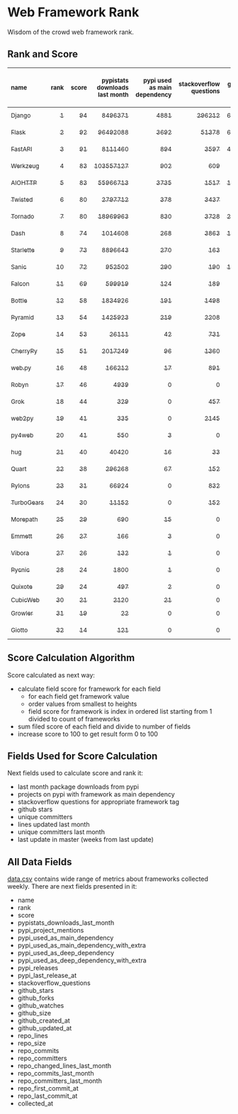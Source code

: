 # Web Framework Rank
Wisdom of the crowd web framework rank.

## Rank and Score
<sub>name</sub> | <sub>rank</sub> | <sub>score</sub> | <sub>pypistats downloads last month</sub> | <sub>pypi used as main dependency</sub> | <sub>stackoverflow questions</sub> | <sub>github stars</sub> | <sub>repo unique committers</sub> | <sub>repo changed lines last month</sub> | <sub>repo unique committers last month</sub> | <sub>repo last commit</sub>
:--- | ---: | ---: | ---: | ---: | ---: | ---: | ---: | ---: | ---: | ---:
[<sub>Django</sub>](https://github.com/django/django "first commit: 2005-07-13") | [<sub>1</sub>](# "  +0 last week") | [<sub>94</sub>](# "  -3 last week") | [<sub>8496371</sub>](# "  #6 in pypistats downloads last month +0.22% last week") | [<sub>4881</sub>](# "  #1 in pypi used as main dependency +0.29% last week") | [<sub>296212</sub>](# "  #1 in stackoverflow questions +0.12% last week") | [<sub>66026</sub>](# "  #1 in github stars +0.19% last week") | [<sub>2744</sub>](# "  #1 in repo unique committers +0.11% last week") | [<sub>3525</sub>](# "▼ #4 in repo changed lines last month -64.54% last week") | [<sub>33</sub>](# "  #2 in repo unique committers last month +0.0% last week") | [<sub>2022-09-02</sub>](# "▼ #3 in repo last commit 1 week ago")
[<sub>Flask</sub>](https://github.com/pallets/flask "first commit: 2010-04-06; uses: Werkzeug") | [<sub>2</sub>](# "  +0 last week") | [<sub>92</sub>](# "  -3 last week") | [<sub>96492088</sub>](# "  #2 in pypistats downloads last month +4.4% last week") | [<sub>3692</sub>](# "  #3 in pypi used as main dependency +0.38% last week") | [<sub>51378</sub>](# "  #2 in stackoverflow questions +0.19% last week") | [<sub>60428</sub>](# "  #2 in github stars +0.11% last week") | [<sub>808</sub>](# "  #2 in repo unique committers +0.12% last week") | [<sub>1605</sub>](# "▼ #8 in repo changed lines last month -61.35% last week") | [<sub>9</sub>](# "  #3 in repo unique committers last month +0.0% last week") | [<sub>2022-09-02</sub>](# "▼ #3 in repo last commit 1 week ago")
[<sub>FastAPI</sub>](https://github.com/tiangolo/fastapi "first commit: 2018-12-05; uses: Starlette") | [<sub>3</sub>](# "  +0 last week") | [<sub>91</sub>](# "  +3 last week") | [<sub>8111460</sub>](# "  #7 in pypistats downloads last month +0.97% last week") | [<sub>894</sub>](# "  #5 in pypi used as main dependency +0.79% last week") | [<sub>3597</sub>](# "  #5 in stackoverflow questions +1.32% last week") | [<sub>48905</sub>](# "  #3 in github stars +0.44% last week") | [<sub>386</sub>](# "  #6 in repo unique committers +1.31% last week") | [<sub>3616</sub>](# "▲ #3 in repo changed lines last month +7.94% last week") | [<sub>61</sub>](# "  #1 in repo unique committers last month +8.93% last week") | [<sub>2022-09-03</sub>](# "▲ #1 in repo last commit 1 week ago")
[<sub>Werkzeug</sub>](https://github.com/pallets/werkzeug "first commit: 2007-05-04; used by: Flask and Quart") | [<sub>4</sub>](# "▲ +3 last week") | [<sub>83</sub>](# "▲ +4 last week") | [<sub>103557127</sub>](# "  #1 in pypistats downloads last month +4.21% last week") | [<sub>902</sub>](# "  #4 in pypi used as main dependency +0.56% last week") | [<sub>609</sub>](# "  #15 in stackoverflow questions +0.0% last week") | [<sub>6168</sub>](# "  #12 in github stars +0.15% last week") | [<sub>468</sub>](# "  #4 in repo unique committers +0.0% last week") | [<sub>4789</sub>](# "▲ #2 in repo changed lines last month -1.28% last week") | [<sub>5</sub>](# "▼ #7 in repo unique committers last month +0.0% last week") | [<sub>2022-09-01</sub>](# "▲ #3 in repo last commit 1 week ago")
[<sub>AIOHTTP</sub>](https://github.com/aio-libs/aiohttp "first commit: 2013-10-01") | [<sub>5</sub>](# "▼ -1 last week") | [<sub>83</sub>](# "▼ -1 last week") | [<sub>55966713</sub>](# "  #3 in pypistats downloads last month +4.14% last week") | [<sub>3735</sub>](# "  #2 in pypi used as main dependency +0.65% last week") | [<sub>1517</sub>](# "  #9 in stackoverflow questions +0.86% last week") | [<sub>12778</sub>](# "  #7 in github stars +0.15% last week") | [<sub>669</sub>](# "  #3 in repo unique committers +0.15% last week") | [<sub>210</sub>](# "▼ #13 in repo changed lines last month -27.59% last week") | [<sub>4</sub>](# "▼ #8 in repo unique committers last month -20.0% last week") | [<sub>2022-08-29</sub>](# "  #3 in repo last commit 1 week ago")
[<sub>Twisted</sub>](https://github.com/twisted/twisted "first commit: 2001-07-09") | [<sub>6</sub>](# "  +0 last week") | [<sub>80</sub>](# "  +0 last week") | [<sub>2797712</sub>](# "  #8 in pypistats downloads last month +0.68% last week") | [<sub>378</sub>](# "  #7 in pypi used as main dependency +0.0% last week") | [<sub>3437</sub>](# "  #6 in stackoverflow questions -0.06% last week") | [<sub>4728</sub>](# "  #15 in github stars +0.23% last week") | [<sub>286</sub>](# "  #9 in repo unique committers +0.0% last week") | [<sub>7416</sub>](# "▲ #1 in repo changed lines last month -17.22% last week") | [<sub>6</sub>](# "  #4 in repo unique committers last month -14.29% last week") | [<sub>2022-09-01</sub>](# "  #3 in repo last commit 1 week ago")
[<sub>Tornado</sub>](https://github.com/tornadoweb/tornado "first commit: 2009-09-09") | [<sub>7</sub>](# "▼ -2 last week") | [<sub>80</sub>](# "▼ -4 last week") | [<sub>18969963</sub>](# "  #4 in pypistats downloads last month +2.26% last week") | [<sub>830</sub>](# "  #6 in pypi used as main dependency +0.24% last week") | [<sub>3728</sub>](# "  #4 in stackoverflow questions +0.0% last week") | [<sub>20721</sub>](# "  #4 in github stars +0.06% last week") | [<sub>443</sub>](# "  #5 in repo unique committers +0.0% last week") | [<sub>189</sub>](# "▼ #14 in repo changed lines last month -2.07% last week") | [<sub>4</sub>](# "▼ #8 in repo unique committers last month -20.0% last week") | [<sub>2022-08-26</sub>](# "▼ #12 in repo last commit 2 weeks ago")
[<sub>Dash</sub>](https://github.com/plotly/dash "first commit: 2015-04-10") | [<sub>8</sub>](# "  +0 last week") | [<sub>74</sub>](# "  -5 last week") | [<sub>1014608</sub>](# "  #12 in pypistats downloads last month +2.65% last week") | [<sub>268</sub>](# "  #10 in pypi used as main dependency +1.13% last week") | [<sub>3863</sub>](# "  #3 in stackoverflow questions +0.05% last week") | [<sub>17243</sub>](# "  #5 in github stars +0.25% last week") | [<sub>146</sub>](# "  #15 in repo unique committers +0.0% last week") | [<sub>1670</sub>](# "▼ #6 in repo changed lines last month -93.01% last week") | [<sub>3</sub>](# "▼ #10 in repo unique committers last month -25.0% last week") | [<sub>2022-08-26</sub>](# "▼ #12 in repo last commit 2 weeks ago")
[<sub>Starlette</sub>](https://github.com/encode/starlette "first commit: 2018-06-25; used by: FastAPI") | [<sub>9</sub>](# "  +0 last week") | [<sub>73</sub>](# "  -1 last week") | [<sub>8896643</sub>](# "  #5 in pypistats downloads last month -0.33% last week") | [<sub>270</sub>](# "  #9 in pypi used as main dependency +0.75% last week") | [<sub>163</sub>](# "  #19 in stackoverflow questions +1.24% last week") | [<sub>7339</sub>](# "  #10 in github stars +0.36% last week") | [<sub>219</sub>](# "  #12 in repo unique committers +0.0% last week") | [<sub>624</sub>](# "▼ #10 in repo changed lines last month +5.23% last week") | [<sub>6</sub>](# "▲ #4 in repo unique committers last month +0.0% last week") | [<sub>2022-09-02</sub>](# "  #3 in repo last commit 1 week ago")
[<sub>Sanic</sub>](https://github.com/sanic-org/sanic "first commit: 2016-05-26") | [<sub>10</sub>](# "  +0 last week") | [<sub>72</sub>](# "  +2 last week") | [<sub>952502</sub>](# "  #13 in pypistats downloads last month -0.54% last week") | [<sub>290</sub>](# "  #8 in pypi used as main dependency +0.0% last week") | [<sub>190</sub>](# "  #17 in stackoverflow questions +0.0% last week") | [<sub>16431</sub>](# "  #6 in github stars +0.19% last week") | [<sub>355</sub>](# "  #8 in repo unique committers +0.0% last week") | [<sub>432</sub>](# "▼ #11 in repo changed lines last month -23.27% last week") | [<sub>3</sub>](# "▼ #10 in repo unique committers last month -25.0% last week") | [<sub>2022-08-29</sub>](# "▲ #3 in repo last commit 1 week ago")
[<sub>Falcon</sub>](https://github.com/falconry/falcon "first commit: 2012-12-06; used by: hug") | [<sub>11</sub>](# "  +0 last week") | [<sub>69</sub>](# "  +1 last week") | [<sub>599919</sub>](# "  #14 in pypistats downloads last month -1.31% last week") | [<sub>124</sub>](# "  #13 in pypi used as main dependency +0.0% last week") | [<sub>189</sub>](# "  #18 in stackoverflow questions +0.0% last week") | [<sub>8865</sub>](# "  #8 in github stars +0.08% last week") | [<sub>199</sub>](# "  #13 in repo unique committers +0.51% last week") | [<sub>979</sub>](# "▼ #9 in repo changed lines last month +11.76% last week") | [<sub>6</sub>](# "▲ #4 in repo unique committers last month +50.0% last week") | [<sub>2022-08-31</sub>](# "  #3 in repo last commit 1 week ago")
[<sub>Bottle</sub>](https://github.com/bottlepy/bottle "first commit: 2009-06-30") | [<sub>12</sub>](# "  +0 last week") | [<sub>58</sub>](# "  -8 last week") | [<sub>1834926</sub>](# "▼ #10 in pypistats downloads last month +2.47% last week") | [<sub>191</sub>](# "  #12 in pypi used as main dependency +1.06% last week") | [<sub>1498</sub>](# "  #10 in stackoverflow questions +0.0% last week") | [<sub>7721</sub>](# "  #9 in github stars +0.04% last week") | [<sub>229</sub>](# "  #11 in repo unique committers +0.0% last week") | [<sub>0</sub>](# "▼ #16 in repo changed lines last month -100.0% last week") | [<sub>0</sub>](# "▼ #16 in repo unique committers last month -100.0% last week") | [<sub>2022-08-03</sub>](# "▼ #16 in repo last commit 5 weeks ago")
[<sub>Pyramid</sub>](https://github.com/Pylons/pyramid "first commit: 2008-07-04; used by: CubicWeb") | [<sub>13</sub>](# "▲ +2 last week") | [<sub>54</sub>](# "▲ +0 last week") | [<sub>1425923</sub>](# "  #11 in pypistats downloads last month -0.93% last week") | [<sub>219</sub>](# "  #11 in pypi used as main dependency +0.0% last week") | [<sub>2208</sub>](# "  #7 in stackoverflow questions +0.05% last week") | [<sub>3693</sub>](# "  #16 in github stars +0.08% last week") | [<sub>358</sub>](# "  #7 in repo unique committers +0.0% last week") | [<sub>0</sub>](# "▲ #16 in repo changed lines last month +100% last week") | [<sub>0</sub>](# "▲ #16 in repo unique committers last month +100% last week") | [<sub>2022-03-13</sub>](# "▼ #25 in repo last commit 25 weeks ago")
[<sub>Zope</sub>](https://github.com/zopefoundation/Zope "first commit: 1996-06-17") | [<sub>14</sub>](# "▼ -1 last week") | [<sub>53</sub>](# "▼ -3 last week") | [<sub>26111</sub>](# "  #19 in pypistats downloads last month +42.8% last week") | [<sub>42</sub>](# "  #16 in pypi used as main dependency +2.44% last week") | [<sub>731</sub>](# "  #14 in stackoverflow questions +0.0% last week") | [<sub>296</sub>](# "  #24 in github stars +0.0% last week") | [<sub>172</sub>](# "  #14 in repo unique committers +0.0% last week") | [<sub>89</sub>](# "▼ #15 in repo changed lines last month -41.45% last week") | [<sub>2</sub>](# "  #12 in repo unique committers last month -33.33% last week") | [<sub>2022-08-26</sub>](# "▼ #12 in repo last commit 2 weeks ago")
[<sub>CherryPy</sub>](https://github.com/cherrypy/cherrypy "first commit: 2004-11-20") | [<sub>15</sub>](# "▲ +1 last week") | [<sub>51</sub>](# "▲ +1 last week") | [<sub>2017249</sub>](# "▲ #9 in pypistats downloads last month +18.72% last week") | [<sub>96</sub>](# "  #14 in pypi used as main dependency +0.0% last week") | [<sub>1360</sub>](# "  #11 in stackoverflow questions +0.0% last week") | [<sub>1580</sub>](# "  #18 in github stars +0.32% last week") | [<sub>145</sub>](# "  #16 in repo unique committers +0.0% last week") | [<sub>0</sub>](# "▲ #16 in repo changed lines last month +100% last week") | [<sub>0</sub>](# "▲ #16 in repo unique committers last month +100% last week") | [<sub>2022-07-17</sub>](# "▼ #18 in repo last commit 7 weeks ago")
[<sub>web.py</sub>](https://github.com/webpy/webpy "first commit: 1970-01-01") | [<sub>16</sub>](# "▼ -2 last week") | [<sub>48</sub>](# "▼ -7 last week") | [<sub>166212</sub>](# "  #16 in pypistats downloads last month +1.64% last week") | [<sub>17</sub>](# "  #18 in pypi used as main dependency +0.0% last week") | [<sub>891</sub>](# "  #12 in stackoverflow questions +0.0% last week") | [<sub>5727</sub>](# "  #13 in github stars +0.1% last week") | [<sub>94</sub>](# "  #18 in repo unique committers +0.0% last week") | [<sub>0</sub>](# "  #16 in repo changed lines last month -100.0% last week") | [<sub>0</sub>](# "▼ #16 in repo unique committers last month -100.0% last week") | [<sub>2022-07-31</sub>](# "▼ #16 in repo last commit 5 weeks ago")
[<sub>Robyn</sub>](https://github.com/sansyrox/robyn "first commit: 2021-05-22") | [<sub>17</sub>](# "  +0 last week") | [<sub>46</sub>](# "  +3 last week") | [<sub>4939</sub>](# "  #21 in pypistats downloads last month +17.4% last week") | [<sub>0</sub>](# "  #26 in pypi used as main dependency +100% last week") | [<sub>0</sub>](# "  #23 in stackoverflow questions +100% last week") | [<sub>1485</sub>](# "  #19 in github stars +0.41% last week") | [<sub>21</sub>](# "  #27 in repo unique committers +0.0% last week") | [<sub>1664</sub>](# "▲ #7 in repo changed lines last month +184.44% last week") | [<sub>2</sub>](# "▲ #12 in repo unique committers last month +0.0% last week") | [<sub>2022-09-03</sub>](# "▲ #1 in repo last commit 1 week ago")
[<sub>Grok</sub>](https://github.com/zopefoundation/grok "first commit: 2006-10-14") | [<sub>18</sub>](# "▲ +8 last week") | [<sub>44</sub>](# "▲ +19 last week") | [<sub>329</sub>](# "  #28 in pypistats downloads last month +6.13% last week") | [<sub>0</sub>](# "  #26 in pypi used as main dependency +100% last week") | [<sub>457</sub>](# "  #16 in stackoverflow questions +0.44% last week") | [<sub>20</sub>](# "  #30 in github stars +0.0% last week") | [<sub>41</sub>](# "  #21 in repo unique committers +2.5% last week") | [<sub>1826</sub>](# "▲ #5 in repo changed lines last month +100% last week") | [<sub>1</sub>](# "▲ #15 in repo unique committers last month +100% last week") | [<sub>2022-09-01</sub>](# "▲ #3 in repo last commit 1 week ago")
[<sub>web2py</sub>](https://github.com/web2py/web2py "first commit: 2011-11-23") | [<sub>19</sub>](# "  +0 last week") | [<sub>41</sub>](# "  +0 last week") | [<sub>335</sub>](# "  #27 in pypistats downloads last month +1.82% last week") | [<sub>0</sub>](# "  #26 in pypi used as main dependency +100% last week") | [<sub>2145</sub>](# "  #8 in stackoverflow questions -0.14% last week") | [<sub>2008</sub>](# "  #17 in github stars +0.05% last week") | [<sub>271</sub>](# "  #10 in repo unique committers +0.0% last week") | [<sub>0</sub>](# "▲ #16 in repo changed lines last month +100% last week") | [<sub>0</sub>](# "▲ #16 in repo unique committers last month +100% last week") | [<sub>2022-06-04</sub>](# "▼ #21 in repo last commit 14 weeks ago")
[<sub>py4web</sub>](https://github.com/web2py/py4web "first commit: 2019-03-25") | [<sub>20</sub>](# "▼ -2 last week") | [<sub>41</sub>](# "▼ -1 last week") | [<sub>550</sub>](# "▼ #25 in pypistats downloads last month -7.09% last week") | [<sub>3</sub>](# "  #21 in pypi used as main dependency +0.0% last week") | [<sub>0</sub>](# "  #23 in stackoverflow questions +100% last week") | [<sub>183</sub>](# "  #26 in github stars +0.0% last week") | [<sub>62</sub>](# "  #20 in repo unique committers +0.0% last week") | [<sub>429</sub>](# "▼ #12 in repo changed lines last month +0.0% last week") | [<sub>2</sub>](# "▲ #12 in repo unique committers last month +0.0% last week") | [<sub>2022-08-15</sub>](# "▼ #15 in repo last commit 3 weeks ago")
[<sub>hug</sub>](https://github.com/hugapi/hug "first commit: 2015-07-17; uses: Falcon") | [<sub>21</sub>](# "▼ -1 last week") | [<sub>40</sub>](# "▼ +1 last week") | [<sub>40420</sub>](# "  #18 in pypistats downloads last month +0.22% last week") | [<sub>16</sub>](# "  #19 in pypi used as main dependency +0.0% last week") | [<sub>33</sub>](# "  #22 in stackoverflow questions +3.12% last week") | [<sub>6648</sub>](# "  #11 in github stars +0.03% last week") | [<sub>123</sub>](# "  #17 in repo unique committers +0.0% last week") | [<sub>0</sub>](# "▲ #16 in repo changed lines last month +100% last week") | [<sub>0</sub>](# "▲ #16 in repo unique committers last month +100% last week") | [<sub>2020-08-10</sub>](# "  #27 in repo last commit 108 weeks ago")
[<sub>Quart</sub>](https://gitlab.com/pgjones/quart "first commit: 2017-05-14; uses: Werkzeug") | [<sub>22</sub>](# "▼ -1 last week") | [<sub>38</sub>](# "▼ +0 last week") | [<sub>296268</sub>](# "  #15 in pypistats downloads last month +4.77% last week") | [<sub>67</sub>](# "  #15 in pypi used as main dependency +1.52% last week") | [<sub>152</sub>](# "  #20 in stackoverflow questions +0.66% last week") | [<sub>1</sub>](# "  #31 in github stars +0.0% last week") | [<sub>69</sub>](# "  #19 in repo unique committers +0.0% last week") | [<sub>0</sub>](# "▲ #16 in repo changed lines last month +100% last week") | [<sub>0</sub>](# "▲ #16 in repo unique committers last month +100% last week") | [<sub>2022-07-04</sub>](# "▼ #19 in repo last commit 9 weeks ago")
[<sub>Pylons</sub>](https://github.com/Pylons/pylons "first commit: 2006-02-18") | [<sub>23</sub>](# "▼ -1 last week") | [<sub>31</sub>](# "▼ +0 last week") | [<sub>66924</sub>](# "  #17 in pypistats downloads last month +4.17% last week") | [<sub>0</sub>](# "  #26 in pypi used as main dependency +100% last week") | [<sub>832</sub>](# "  #13 in stackoverflow questions +0.0% last week") | [<sub>219</sub>](# "  #25 in github stars +0.0% last week") | [<sub>36</sub>](# "  #22 in repo unique committers +0.0% last week") | [<sub>0</sub>](# "▲ #16 in repo changed lines last month +100% last week") | [<sub>0</sub>](# "▲ #16 in repo unique committers last month +100% last week") | [<sub>2018-01-12</sub>](# "  #30 in repo last commit 243 weeks ago")
[<sub>TurboGears</sub>](https://github.com/TurboGears/tg2 "first commit: 2007-06-27") | [<sub>24</sub>](# "▼ -1 last week") | [<sub>30</sub>](# "▼ +0 last week") | [<sub>11152</sub>](# "  #20 in pypistats downloads last month +9.93% last week") | [<sub>0</sub>](# "  #26 in pypi used as main dependency +100% last week") | [<sub>152</sub>](# "  #20 in stackoverflow questions +0.66% last week") | [<sub>776</sub>](# "  #20 in github stars -0.13% last week") | [<sub>35</sub>](# "  #23 in repo unique committers +0.0% last week") | [<sub>0</sub>](# "▲ #16 in repo changed lines last month +100% last week") | [<sub>0</sub>](# "▲ #16 in repo unique committers last month +100% last week") | [<sub>2021-05-26</sub>](# "▼ #26 in repo last commit 67 weeks ago")
[<sub>Morepath</sub>](https://github.com/morepath/morepath "first commit: 2013-07-17") | [<sub>25</sub>](# "▼ -1 last week") | [<sub>29</sub>](# "▼ +0 last week") | [<sub>690</sub>](# "▲ #24 in pypistats downloads last month +47.44% last week") | [<sub>15</sub>](# "  #20 in pypi used as main dependency +0.0% last week") | [<sub>0</sub>](# "  #23 in stackoverflow questions +100% last week") | [<sub>395</sub>](# "  #23 in github stars +0.0% last week") | [<sub>28</sub>](# "  #24 in repo unique committers +0.0% last week") | [<sub>0</sub>](# "▲ #16 in repo changed lines last month +100% last week") | [<sub>0</sub>](# "▲ #16 in repo unique committers last month +100% last week") | [<sub>2022-05-29</sub>](# "▼ #22 in repo last commit 14 weeks ago")
[<sub>Emmett</sub>](https://github.com/emmett-framework/emmett "first commit: 2014-10-22") | [<sub>26</sub>](# "▼ -1 last week") | [<sub>27</sub>](# "▼ +0 last week") | [<sub>166</sub>](# "  #29 in pypistats downloads last month -30.83% last week") | [<sub>3</sub>](# "  #21 in pypi used as main dependency +0.0% last week") | [<sub>0</sub>](# "  #23 in stackoverflow questions +100% last week") | [<sub>775</sub>](# "  #21 in github stars +0.0% last week") | [<sub>22</sub>](# "  #26 in repo unique committers +0.0% last week") | [<sub>0</sub>](# "▲ #16 in repo changed lines last month +100% last week") | [<sub>0</sub>](# "▲ #16 in repo unique committers last month +100% last week") | [<sub>2022-05-20</sub>](# "▼ #23 in repo last commit 16 weeks ago")
[<sub>Vibora</sub>](https://github.com/vibora-io/vibora "first commit: 2018-06-13") | [<sub>27</sub>](# "  +0 last week") | [<sub>26</sub>](# "  +1 last week") | [<sub>132</sub>](# "▲ #30 in pypistats downloads last month -4.35% last week") | [<sub>1</sub>](# "  #24 in pypi used as main dependency +0.0% last week") | [<sub>0</sub>](# "  #23 in stackoverflow questions +100% last week") | [<sub>5718</sub>](# "  #14 in github stars +0.02% last week") | [<sub>27</sub>](# "  #25 in repo unique committers +0.0% last week") | [<sub>0</sub>](# "▲ #16 in repo changed lines last month +100% last week") | [<sub>0</sub>](# "▲ #16 in repo unique committers last month +100% last week") | [<sub>2019-02-11</sub>](# "  #29 in repo last commit 186 weeks ago")
[<sub>Pycnic</sub>](https://github.com/nullism/pycnic "first commit: 2015-11-04") | [<sub>28</sub>](# "▲ +1 last week") | [<sub>24</sub>](# "▲ +0 last week") | [<sub>1800</sub>](# "  #23 in pypistats downloads last month -3.79% last week") | [<sub>1</sub>](# "  #24 in pypi used as main dependency +0.0% last week") | [<sub>0</sub>](# "  #23 in stackoverflow questions +100% last week") | [<sub>156</sub>](# "  #27 in github stars +0.65% last week") | [<sub>11</sub>](# "  #28 in repo unique committers +0.0% last week") | [<sub>0</sub>](# "▲ #16 in repo changed lines last month +100% last week") | [<sub>0</sub>](# "▲ #16 in repo unique committers last month +100% last week") | [<sub>2022-04-05</sub>](# "▼ #24 in repo last commit 22 weeks ago")
[<sub>Quixote</sub>](https://github.com/nascheme/quixote "first commit: 2006-03-16") | [<sub>29</sub>](# "▼ -1 last week") | [<sub>24</sub>](# "▼ -1 last week") | [<sub>497</sub>](# "▼ #26 in pypistats downloads last month -2.93% last week") | [<sub>2</sub>](# "  #23 in pypi used as main dependency +0.0% last week") | [<sub>0</sub>](# "  #23 in stackoverflow questions +100% last week") | [<sub>80</sub>](# "  #28 in github stars +0.0% last week") | [<sub>6</sub>](# "  #29 in repo unique committers +0.0% last week") | [<sub>0</sub>](# "▲ #16 in repo changed lines last month +100% last week") | [<sub>0</sub>](# "▲ #16 in repo unique committers last month +100% last week") | [<sub>2022-06-23</sub>](# "▼ #20 in repo last commit 11 weeks ago")
[<sub>CubicWeb</sub>](https://forge.extranet.logilab.fr/cubicweb/cubicweb "uses: Pyramid") | [<sub>30</sub>](# "  +0 last week") | [<sub>21</sub>](# "  +0 last week") | [<sub>2120</sub>](# "  #22 in pypistats downloads last month +3.52% last week") | [<sub>21</sub>](# "  #17 in pypi used as main dependency +0.0% last week") | [<sub>0</sub>](# "  #23 in stackoverflow questions +100% last week") | [<sub>0</sub>](# "  #32 in github stars +100% last week") | [<sub>0</sub>](# "  #32 in repo unique committers +100% last week") | [<sub>0</sub>](# "▲ #16 in repo changed lines last month +100% last week") | [<sub>0</sub>](# "▲ #16 in repo unique committers last month +100% last week") | [<sub></sub>](# "  #31 in repo last commit")
[<sub>Growler</sub>](https://github.com/pyGrowler/Growler "first commit: 2014-08-17") | [<sub>31</sub>](# "  +0 last week") | [<sub>19</sub>](# "  +1 last week") | [<sub>22</sub>](# "  #32 in pypistats downloads last month -45.0% last week") | [<sub>0</sub>](# "  #26 in pypi used as main dependency +100% last week") | [<sub>0</sub>](# "  #23 in stackoverflow questions +100% last week") | [<sub>686</sub>](# "  #22 in github stars +0.0% last week") | [<sub>6</sub>](# "  #29 in repo unique committers +0.0% last week") | [<sub>0</sub>](# "▲ #16 in repo changed lines last month +100% last week") | [<sub>0</sub>](# "▲ #16 in repo unique committers last month +100% last week") | [<sub>2020-03-08</sub>](# "  #28 in repo last commit 130 weeks ago")
[<sub>Giotto</sub>](https://github.com/priestc/giotto "first commit: 2012-02-26") | [<sub>32</sub>](# "  +0 last week") | [<sub>14</sub>](# "  +0 last week") | [<sub>121</sub>](# "▼ #31 in pypistats downloads last month -27.98% last week") | [<sub>0</sub>](# "  #26 in pypi used as main dependency +100% last week") | [<sub>0</sub>](# "  #23 in stackoverflow questions +100% last week") | [<sub>57</sub>](# "  #29 in github stars +0.0% last week") | [<sub>3</sub>](# "  #31 in repo unique committers +0.0% last week") | [<sub>0</sub>](# "▲ #16 in repo changed lines last month +100% last week") | [<sub>0</sub>](# "▲ #16 in repo unique committers last month +100% last week") | [<sub>2013-10-07</sub>](# "  #31 in repo last commit 465 weeks ago")

## Score Calculation Algorithm
Score calculated as next way:
- calculate field score for framework for each field
  - for each field get framework value
  - order values from smallest to heights
  - field score for framework is index in ordered list starting from 1 divided to count of frameworks
- sum filed score of each field and divide to number of fields
- increase score to 100 to get result form 0 to 100

## Fields Used for Score Calculation
Next fields used to calculate score and rank it:
- last month package downloads from pypi
- projects on pypi with framework as main dependency
- stackoverflow questions for appropriate framework tag
- github stars
- unique committers
- lines updated last month
- unique committers last month
- last update in master (weeks from last update)

## All Data Fields
[data.csv](data.csv) contains wide range of metrics about frameworks collected weekly.
There are next fields presented in it: 

- name
- rank
- score
- pypistats_downloads_last_month
- pypi_project_mentions
- pypi_used_as_main_dependency
- pypi_used_as_main_dependency_with_extra
- pypi_used_as_deep_dependency
- pypi_used_as_deep_dependency_with_extra
- pypi_releases
- pypi_last_release_at
- stackoverflow_questions
- github_stars
- github_forks
- github_watches
- github_size
- github_created_at
- github_updated_at
- repo_lines
- repo_size
- repo_commits
- repo_committers
- repo_changed_lines_last_month
- repo_commits_last_month
- repo_committers_last_month
- repo_first_commit_at
- repo_last_commit_at
- collected_at
